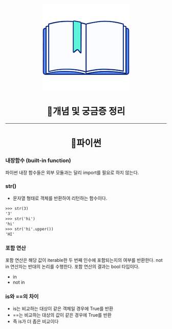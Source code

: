 
<div align="center" id="top">
<img height="270px" width="270px" src="./logo.png"><br>
  <h1>📃개념 및 궁금증 정리</h1>
</div>

***


<div align="center" id="top">
  <h1> 📖파이썬</h1>
</div>

### 내장함수 (built-in function)
   파이썬 내장 함수들은 외부 모듈과는 달리 import를 필요로 하지 않는다.
  
### str()
- 문자열 형태로 객체를 반환하여 리턴하는 함수이다.
```
>>> str(3)
'3'
>>> str('hi')
'hi'
>>> str('hi'.upper())
'HI'
```

### 포함 연산
포함 연산은 해당 값이 iterable한 두 번째 인수에 포함되는지의 여부를 반환한다. not in 연산자는 반대의 논리를 수행한다. 포함 연산의 결과는 bool 타입이다.
- in
- not in

### is와 ==의 차이
- is는 비교하는 대상이 같은 객체일 경우에 True를 반환
- ==는 비교하는 대상의 값이 같은 경우에 True를 반환
- 즉 is가 더 좁은 비교이다
